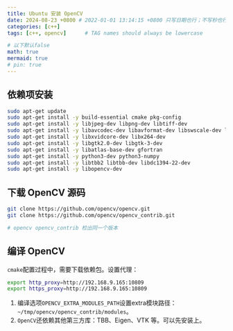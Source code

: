 ```yaml
---
title: Ubuntu 安装 OpenCV
date: 2024-08-23 +0800 # 2022-01-01 13:14:15 +0800 只写日期也行；不写秒也行；这样也行 2022-03-09T00:55:42+08:00
categories: [c++]
tags: [c++, opencv]      # TAG names should always be lowercase

# 以下默认false
math: true
mermaid: true
# pin: true
---
```


## 依赖项安装

```bash
sudo apt-get update  
sudo apt-get install -y build-essential cmake pkg-config  
sudo apt-get install -y libjpeg-dev libpng-dev libtiff-dev  
sudo apt-get install -y libavcodec-dev libavformat-dev libswscale-dev libv4l-dev  
sudo apt-get install -y libxvidcore-dev libx264-dev  
sudo apt-get install -y libgtk2.0-dev libgtk-3-dev  
sudo apt-get install -y libatlas-base-dev gfortran  
sudo apt-get install -y python3-dev python3-numpy  
sudo apt-get install -y libtbb2 libtbb-dev libdc1394-22-dev  
sudo apt-get install -y libopencv-dev
```

## 下载 OpenCV 源码

```bash
git clone https://github.com/opencv/opencv.git
git clone https://github.com/opencv/opencv_contrib.git  

# opencv opencv_contrib 检出同一个版本
```

## 编译 OpenCV

`cmake`配置过程中，需要下载依赖包。设置代理：

```bash
export http_proxy=http://192.168.9.165:10809
export https_proxy=http://192.168.9.165:10809
```

1. 编译选项`OPENCV_EXTRA_MODULES_PATH`设置extra模块路径：`~/tmp/opencv/opencv_contrib/modules`。
2. `OpenCV`还依赖其他第三方库：TBB、Eigen、VTK 等。可以先安装上。
